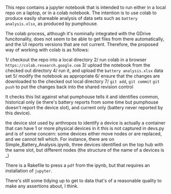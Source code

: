This repo contains a jupyter notebook that is intended to run either in a local repo on a laptop, or in a colab notebook. The intention
is to use colab to produce easily shareable analysis of data sets such as `battery analysis.xlsx`, as produced by pumphouse.

The colab process, although it's nominally integrated with the GDrive funcitonality, does not seem to be able to get files from there
automatically, and the UI reports versions that are not current. Therefore, the proposed way of working with colab is as follows:

1/ checkout the repo into a local directory
2/ run colab in a browser `https://colab.research.google.com`
3/ upload the notebook from the checked out directory
4/ run it, and upload the `battery analysis.xlsx` data set
5/ modify the notebook as appropriate
6/ ensure that the changes are downloaded to the checked out local directory
7/ `git add`, `git commit` `git push` to put the changes back into the shared revision control

It checks this list against what pumphouse tells it and identifies common, historical only (ie there's battery reports from some time
but pumphouse doesn't report the device slot), and current only (battery never reported by this device).

the device slot used by anthropos to identify a device is actually a container that can have 1 or more physical devices in it
this is not captured in devs.py and is of some concern: some devices either move nodes or are replaced, and we cannot tell which.
For instance, there are on Simple_Battery_Analysis.ipynb, three devices identified on the top hub with the same slot, but different
nodes (the structure of the name of a devices is <device slot uuid>_<ZWave node>)


There is a Rakefile to press a `pdf` from the ipynb, but that requires an installation of `jupyter`.

There's still some tidying up to get to data that's of a reasonable quality to make any assertions about, I think.


